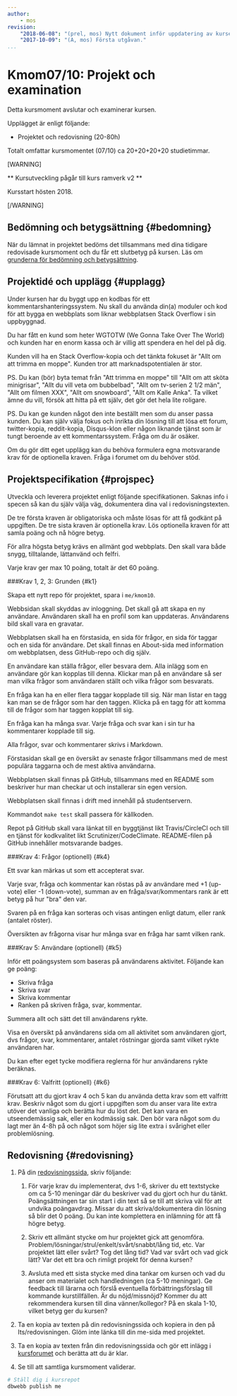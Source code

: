 ```yaml
---
author:
    - mos
revision:
    "2018-06-08": "(prel, mos) Nytt dokument inför uppdatering av kursen."
    "2017-10-09": "(A, mos) Första utgåvan."
...
```

Kmom07/10: Projekt och examination
==================================

Detta kursmoment avslutar och examinerar kursen.

Upplägget är enligt följande:

* Projektet och redovisning (20-80h)

Totalt omfattar kursmomentet (07/10) ca 20+20+20+20 studietimmar.

[WARNING]

** Kursutveckling pågår till kurs ramverk v2 **

Kursstart hösten 2018.

[/WARNING]



Bedömning och betygsättning {#bedomning}
--------------------------------------------------------------------

När du lämnat in projektet bedöms det tillsammans med dina tidigare redovisade kursmoment och du får ett slutbetyg på kursen. Läs om [grunderna för bedömning och betygsättning](kurser/bedomning-och-betygsattning).



Projektidé och upplägg {#upplagg}
--------------------------------------------------------------------

Under kursen har du byggt upp en kodbas för ett kommentarshanteringssystem. Nu skall du använda din(a) moduler och kod för att bygga en webbplats som liknar webbplatsen Stack Overflow i sin uppbyggnad.

Du har fått en kund som heter WGTOTW (We Gonna Take Over The World) och kunden har en enorm kassa och är villig att spendera en hel del på dig.

Kunden vill ha en Stack Overflow-kopia och det tänkta fokuset är "Allt om att trimma en moppe". Kunden tror att marknadspotentialen är stor.

PS. Du kan (bör) byta temat från "Att trimma en moppe" till "Allt om att sköta minigrisar", "Allt du vill veta om bubbelbad", "Allt om tv-serien 2 1/2 män", "Allt om filmen XXX", "Allt om snowboard", "Allt om Kalle Anka". Ta vilket ämne du vill, försök att hitta på ett själv, det gör det hela lite roligare.

PS. Du kan ge kunden något den inte beställt men som du anser passa kunden. Du kan själv välja fokus och inrikta din lösning till att lösa ett forum, twitter-kopia, reddit-kopia, Disqus-klon eller någon liknande tjänst som är tungt beroende av ett kommentarssystem. Fråga om du är osäker.

Om du gör ditt eget upplägg kan du behöva formulera egna motsvarande krav för de optionella kraven. Fråga i forumet om du behöver stöd.



Projektspecifikation {#projspec}
--------------------------------------------------------------------

Utveckla och leverera projektet enligt följande specifikationen. Saknas info i specen så kan du själv välja väg, dokumentera dina val i redovisningstexten.

De tre första kraven är obligatoriska och måste lösas för att få godkänt på uppgiften. De tre sista kraven är optionella krav. Lös optionella kraven för att samla poäng och nå högre betyg.

För allra högsta betyg krävs en allmänt god webbplats. Den skall vara både snygg, tilltalande, lättanvänd och felfri.

Varje krav ger max 10 poäng, totalt är det 60 poäng.



###Krav 1, 2, 3: Grunden {#k1}

Skapa ett nytt repo för projektet, spara i `me/kmom10`.

Webbsidan skall skyddas av inloggning. Det skall gå att skapa en ny användare.
Användaren skall ha en profil som kan uppdateras. Användarens bild skall vara en gravatar.

Webbplatsen skall ha en förstasida, en sida för frågor, en sida för taggar och en sida för användare. Det skall finnas en About-sida med information om webbplatsen, dess GitHub-repo och dig själv.

En användare kan ställa frågor, eller besvara dem. Alla inlägg som en användare gör kan kopplas till denna. Klickar man på en användare så ser man vilka frågor som användaren ställt och vilka frågor som besvarats.

En fråga kan ha en eller flera taggar kopplade till sig. När man listar en tagg kan man se de frågor som har den taggen. Klicka på en tagg för att komma till de frågor som har taggen kopplat till sig.

En fråga kan ha många svar. Varje fråga och svar kan i sin tur ha kommentarer kopplade till sig. 

Alla frågor, svar och kommentarer skrivs i Markdown.

Förstasidan skall ge en översikt av senaste frågor tillsammans med de mest populära taggarna och de mest aktiva användarna.

Webbplatsen skall finnas på GitHub, tillsammans med en README som beskriver hur man checkar ut och installerar sin egen version.
 
Webbplatsen skall finnas i drift med innehåll på studentservern.

Kommandot `make test` skall passera för källkoden.

Repot på GitHub skall vara länkat till en byggtjänst likt Travis/CircleCI och till en tjänst för kodkvalitet likt Scrutinizer/CodeClimate. README-filen på GitHub innehåller motsvarande badges.



###Krav 4: Frågor (optionell) {#k4}

Ett svar kan märkas ut som ett accepterat svar.

Varje svar, fråga och kommentar kan röstas på av användare med +1 (up-vote) eller -1 (down-vote), summan av en fråga/svar/kommentars rank är ett betyg på hur "bra" den var.

Svaren på en fråga kan sorteras och visas antingen enligt datum, eller rank (antalet röster).

Översikten av frågorna visar hur många svar en fråga har samt vilken rank. 



###Krav 5: Användare (optionell) {#k5}

Inför ett poängsystem som baseras på användarens aktivitet. Följande kan ge poäng:

* Skriva fråga
* Skriva svar
* Skriva kommentar
* Ranken på skriven fråga, svar, kommentar.

Summera allt och sätt det till användarens rykte.

Visa en översikt på användarens sida om all aktivitet som användaren gjort, dvs frågor, svar, kommentarer, antalet röstningar gjorda samt vilket rykte användaren har.

Du kan efter eget tycke modifiera reglerna för hur användarens rykte beräknas.



###Krav 6: Valfritt (optionell) {#k6}

Förutsatt att du gjort krav 4 och 5 kan du använda detta krav som ett valfritt krav. Beskriv något som du gjort i uppgiften som du anser vara lite extra utöver det vanliga och berätta hur du löst det. Det kan vara en utseendemässig sak, eller en kodmässig sak. Den bör vara något som du lagt mer än 4-8h på och något som höjer sig lite extra i svårighet eller problemlösning.



Redovisning {#redovisning}
--------------------------------------------------------------------

1. På din [redovisningssida](./../redovisa), skriv följande:

    1. För varje krav du implementerat, dvs 1-6, skriver du ett textstycke om ca 5-10 meningar där du beskriver vad du gjort och hur du tänkt. Poängsättningen tar sin start i din text så se till att skriva väl för att undvika poängavdrag. Missar du att skriva/dokumentera din lösning så blir det 0 poäng. Du kan inte komplettera en inlämning för att få högre betyg.

    1. Skriv ett allmänt stycke om hur projektet gick att genomföra. Problem/lösningar/strul/enkelt/svårt/snabbt/lång tid, etc. Var projektet lätt eller svårt? Tog det lång tid? Vad var svårt och vad gick lätt? Var det ett bra och rimligt projekt för denna kursen?

    1. Avsluta med ett sista stycke med dina tankar om kursen och vad du anser om materialet och handledningen (ca 5-10 meningar). Ge feedback till lärarna och förslå eventuella förbättringsförslag till kommande kurstillfällen. Är du nöjd/missnöjd? Kommer du att rekommendera kursen till dina vänner/kollegor? På en skala 1-10, vilket betyg ger du kursen?

2. Ta en kopia av texten på din redovisningssida och kopiera in den på Its/redovisningen. Glöm inte länka till din me-sida med projektet. 

3. Ta en kopia av texten från din redovisningssida och gör ett inlägg i [kursforumet](forum/utbildning/ramverk1) och berätta att du är klar.

4. Se till att samtliga kursmoment validerar.

```bash
# Ställ dig i kursrepot
dbwebb publish me
```

